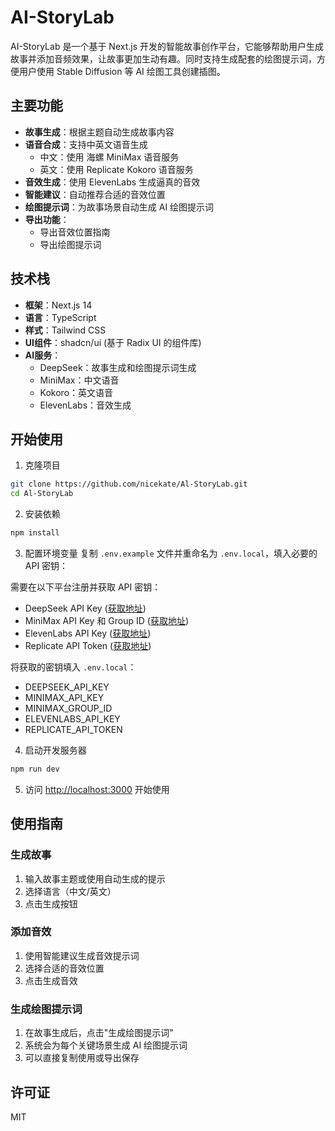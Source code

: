 # AI-StoryLab

AI-StoryLab 是一个基于 Next.js 开发的智能故事创作平台，它能够帮助用户生成故事并添加音频效果，让故事更加生动有趣。同时支持生成配套的绘图提示词，方便用户使用 Stable Diffusion 等 AI 绘图工具创建插图。

## 主要功能

- **故事生成**：根据主题自动生成故事内容
- **语音合成**：支持中英文语音生成
  - 中文：使用 海螺 MiniMax 语音服务
  - 英文：使用 Replicate Kokoro 语音服务
- **音效生成**：使用 ElevenLabs 生成逼真的音效
- **智能建议**：自动推荐合适的音效位置
- **绘图提示词**：为故事场景自动生成 AI 绘图提示词
- **导出功能**：
  - 导出音效位置指南
  - 导出绘图提示词

## 技术栈

- **框架**：Next.js 14
- **语言**：TypeScript
- **样式**：Tailwind CSS
- **UI组件**：shadcn/ui (基于 Radix UI 的组件库)
- **AI服务**：
  - DeepSeek：故事生成和绘图提示词生成
  - MiniMax：中文语音
  - Kokoro：英文语音
  - ElevenLabs：音效生成

## 开始使用

1. 克隆项目
```bash
git clone https://github.com/nicekate/Al-StoryLab.git
cd Al-StoryLab
```

2. 安装依赖
```bash
npm install
```

3. 配置环境变量
复制 `.env.example` 文件并重命名为 `.env.local`，填入必要的 API 密钥：

需要在以下平台注册并获取 API 密钥：
- DeepSeek API Key ([获取地址](https://api-docs.deepseek.com/zh-cn/))
- MiniMax API Key 和 Group ID ([获取地址](https://platform.minimaxi.com/))
- ElevenLabs API Key ([获取地址](https://elevenlabs.io))
- Replicate API Token ([获取地址](https://replicate.com/))

将获取的密钥填入 `.env.local`：
- DEEPSEEK_API_KEY
- MINIMAX_API_KEY
- MINIMAX_GROUP_ID
- ELEVENLABS_API_KEY
- REPLICATE_API_TOKEN

4. 启动开发服务器
```bash
npm run dev
```

5. 访问 [http://localhost:3000](http://localhost:3000) 开始使用

## 使用指南

### 生成故事
1. 输入故事主题或使用自动生成的提示
2. 选择语言（中文/英文）
3. 点击生成按钮

### 添加音效
1. 使用智能建议生成音效提示词
2. 选择合适的音效位置
3. 点击生成音效

### 生成绘图提示词
1. 在故事生成后，点击"生成绘图提示词"
2. 系统会为每个关键场景生成 AI 绘图提示词
3. 可以直接复制使用或导出保存

## 许可证

MIT